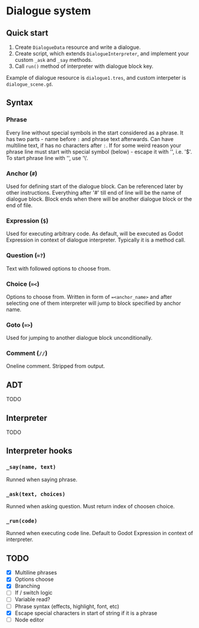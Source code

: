 # Dialogue system

## Quick start
1. Create `DialogueData` resource and write a dialogue.
2. Create script, which extends `DialogueInterpreter`, and implement your custom `_ask` and `_say` methods.
3. Call `run()` method of interpreter with dialogue block key.

Example of dialogue resource is `dialogue1.tres`, and custom interpeter is `dialogue_scene.gd`.

## Syntax
### Phrase
Every line without special symbols in the start considered as a phrase.
It has two parts - name before `:` and phrase text afterwards. Can have multiline text, if has no characters after `:`.
If for some weird reason your phrase line must start with special symbol (below) - escape it with '\', i.e. '\$'.
To start phrase line with '\', use '\\'.

### Anchor (`#`)
Used for defining start of the dialogue block. Can be referenced later by other instructions.
Everything after '#' till end of line will be the name of dialogue block.
Block ends when there will be another dialogue block or the end of file.

### Expression (`$`)
Used for executing arbitrary code. As default, will be executed as Godot Expression in context of dialogue interpreter.
Typically it is a method call.

### Question (`=?`)
Text with followed options to choose from.

### Choice (`=<`)
Options to choose from. Written in form of `=<anchor_name>` and after selecting
one of them interpreter will jump to block specified by anchor name.

### Goto (`=>`)
Used for jumping to another dialogue block unconditionally.

### Comment (`//`)
Oneline comment. Stripped from output.

## ADT
TODO

## Interpreter
TODO

## Interpreter hooks
### `_say(name, text)`
Runned when saying phrase.

### `_ask(text, choices)`
Runned when asking question. Must return index of choosen choice.

### `_run(code)`
Runned when executing code line. Default to Godot Expression in context of interpreter.

## TODO
- [x] Multiline phrases
- [x] Options choose
- [x] Branching
- [ ] If / switch logic
- [ ] Variable read?
- [ ] Phrase syntax (effects, highlight, font, etc)
- [x] Escape special characters in start of string if it is a phrase
- [ ] Node editor
